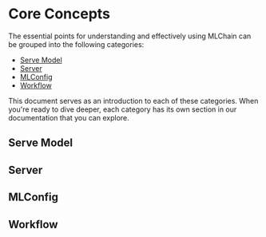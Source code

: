 # Core Concepts

The essential points for understanding and effectively using MLChain can be
grouped into the following categories:

- [Serve Model](#servemodel)
- [Server](#server)
- [MLConfig](#mlconfig)
- [Workflow](#workflow)

This document serves as an introduction to each of these categories. When
you're ready to dive deeper, each category has its own section in our
documentation that you can explore.

## Serve Model


## Server


## MLConfig


## Workflow
